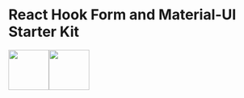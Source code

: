 # React Hook Form and Material-UI Starter Kit
<div style="display:flex">
<img src="https://avatars.githubusercontent.com/u/53986236?s=200&v=4" height="80"/>
<img src="https://avatars.githubusercontent.com/u/33663932?s=200&v=4" height="80"/>
</div>
